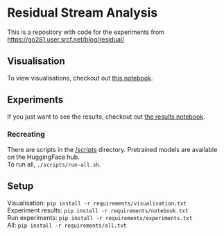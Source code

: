 # Residual Stream Analysis
This is a repository with code for the experiments from https://go281.user.srcf.net/blog/residual/
## Visualisation
To view visualisations, checkout out [this notebook](visualisation/notebook.ipynb). 
## Experiments
If you just want to see the results, checkout out [the results notebook](notebook.ipynb).  
### Recreating
There are scripts in the [/scripts](/scripts/) directory. Pretrained models are available on the HuggingFace hub.  
To run all, ```./scripts/run-all.sh```.
## Setup
Visualisation: `pip install -r requirements/visualisation.txt`  
Experiment results: `pip install -r requirements/notebook.txt`  
Run experiments: `pip install -r requirements/experiments.txt`  
All: `pip install -r requirements/all.txt`
